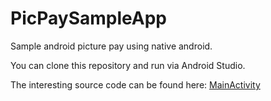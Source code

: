 # PicPaySampleApp
Sample android picture pay using native android.

You can clone this repository and run via Android Studio.

The interesting source code can be found here: 
[MainActivity](https://github.com/AlliedPayment/PicPaySampleApp/blob/419272001eaadd6b2678f3418a58effbb02abe7b/app/src/main/java/com/example/picpaysample/MainActivity.java#L30)

